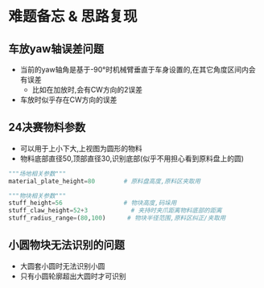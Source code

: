 # 难题备忘 & 思路复现

## 车放yaw轴误差问题
* 当前的yaw轴角是基于-90°时机械臂垂直于车身设置的,在其它角度区间内会有误差
    * 比如在加放时,会有CW方向的2误差
* 车放时似乎存在CW方向的误差

## 24决赛物料参数
* 可以用于上小下大,上视图为圆形的物料
* 物料底部直径50,顶部直径30,识别底部(似乎不用担心看到原料盘上的圆)
```python
"""场地相关参数"""
material_plate_height=80        # 原料盘高度,原料区夹取用

"""物块相关参数"""
stuff_height=56                 # 物块高度,码垛用
stuff_claw_height=52+3            # 夹持时夹爪距离物料底部的距离
stuff_radius_range=(80,100)      # 物块半径范围,原料区纠正/夹取用
```
## 小圆物块无法识别的问题
* 大圆套小圆时无法识别小圆
* 只有小圆轮廓超出大圆时才可识别